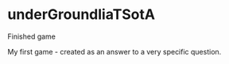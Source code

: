 # underGroundliaTSotA
Finished game

My first game - created as an answer to a very specific question.
